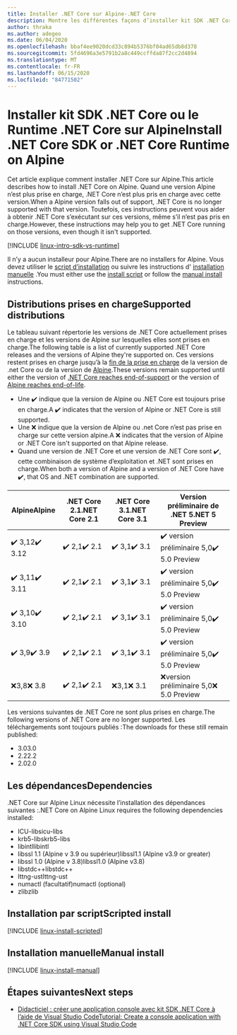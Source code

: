```yaml
---
title: Installer .NET Core sur Alpine-.NET Core
description: Montre les différentes façons d’installer kit SDK .NET Core et le Runtime .NET Core sur Alpine.
author: thraka
ms.author: adegeo
ms.date: 06/04/2020
ms.openlocfilehash: bbaf4ee9020dcd33c894b5376bf04ad65db8d378
ms.sourcegitcommit: 5fd4696a3e5791b2a8c449ccffda87f2cc2d4894
ms.translationtype: MT
ms.contentlocale: fr-FR
ms.lasthandoff: 06/15/2020
ms.locfileid: "84771502"
---
```

# <a name="install-net-core-sdk-or-net-core-runtime-on-alpine"></a><span data-ttu-id="0f59d-103">Installer kit SDK .NET Core ou le Runtime .NET Core sur Alpine</span><span class="sxs-lookup"><span data-stu-id="0f59d-103">Install .NET Core SDK or .NET Core Runtime on Alpine</span></span>

<span data-ttu-id="0f59d-104">Cet article explique comment installer .NET Core sur Alpine.</span><span class="sxs-lookup"><span data-stu-id="0f59d-104">This article describes how to install .NET Core on Alpine.</span></span> <span data-ttu-id="0f59d-105">Quand une version Alpine n’est plus prise en charge, .NET Core n’est plus pris en charge avec cette version.</span><span class="sxs-lookup"><span data-stu-id="0f59d-105">When a Alpine version falls out of support, .NET Core is no longer supported with that version.</span></span> <span data-ttu-id="0f59d-106">Toutefois, ces instructions peuvent vous aider à obtenir .NET Core s’exécutant sur ces versions, même s’il n’est pas pris en charge.</span><span class="sxs-lookup"><span data-stu-id="0f59d-106">However, these instructions may help you to get .NET Core running on those versions, even though it isn't supported.</span></span>

[!INCLUDE [linux-intro-sdk-vs-runtime](includes/linux-intro-sdk-vs-runtime.md)]

<span data-ttu-id="0f59d-107">Il n’y a aucun installeur pour Alpine.</span><span class="sxs-lookup"><span data-stu-id="0f59d-107">There are no installers for Alpine.</span></span> <span data-ttu-id="0f59d-108">Vous devez utiliser le [script d’installation](#scripted-install) ou suivre les instructions d' [installation manuelle](#manual-install) .</span><span class="sxs-lookup"><span data-stu-id="0f59d-108">You must either use the [install script](#scripted-install) or follow the [manual install](#manual-install) instructions.</span></span>

## <a name="supported-distributions"></a><span data-ttu-id="0f59d-109">Distributions prises en charge</span><span class="sxs-lookup"><span data-stu-id="0f59d-109">Supported distributions</span></span>

<span data-ttu-id="0f59d-110">Le tableau suivant répertorie les versions de .NET Core actuellement prises en charge et les versions de Alpine sur lesquelles elles sont prises en charge.</span><span class="sxs-lookup"><span data-stu-id="0f59d-110">The following table is a list of currently supported .NET Core releases and the versions of Alpine they're supported on.</span></span> <span data-ttu-id="0f59d-111">Ces versions restent prises en charge jusqu’à la [fin de la prise en charge](https://dotnet.microsoft.com/platform/support/policy/dotnet-core) de la version de .net Core ou de la version de [Alpine](https://wiki.alpinelinux.org/wiki/Alpine_Linux:Releases).</span><span class="sxs-lookup"><span data-stu-id="0f59d-111">These versions remain supported until either the version of [.NET Core reaches end-of-support](https://dotnet.microsoft.com/platform/support/policy/dotnet-core) or the version of [Alpine reaches end-of-life](https://wiki.alpinelinux.org/wiki/Alpine_Linux:Releases).</span></span>

- <span data-ttu-id="0f59d-112">Une ✔️ indique que la version de Alpine ou .NET Core est toujours prise en charge.</span><span class="sxs-lookup"><span data-stu-id="0f59d-112">A ✔️ indicates that the version of Alpine or .NET Core is still supported.</span></span>
- <span data-ttu-id="0f59d-113">Une ❌ indique que la version de Alpine ou .net Core n’est pas prise en charge sur cette version alpine.</span><span class="sxs-lookup"><span data-stu-id="0f59d-113">A ❌ indicates that the version of Alpine or .NET Core isn't supported on that Alpine release.</span></span>
- <span data-ttu-id="0f59d-114">Quand une version de .NET Core et une version de .NET Core sont ✔️, cette combinaison de système d’exploitation et .NET sont prises en charge.</span><span class="sxs-lookup"><span data-stu-id="0f59d-114">When both a version of Alpine and a version of .NET Core have ✔️, that OS and .NET combination are supported.</span></span>

| <span data-ttu-id="0f59d-115">Alpine</span><span class="sxs-lookup"><span data-stu-id="0f59d-115">Alpine</span></span>                   | <span data-ttu-id="0f59d-116">.NET Core 2.1</span><span class="sxs-lookup"><span data-stu-id="0f59d-116">.NET Core 2.1</span></span> | <span data-ttu-id="0f59d-117">.NET Core 3.1</span><span class="sxs-lookup"><span data-stu-id="0f59d-117">.NET Core 3.1</span></span> | <span data-ttu-id="0f59d-118">Version préliminaire de .NET 5</span><span class="sxs-lookup"><span data-stu-id="0f59d-118">.NET 5 Preview</span></span> |
|--------------------------|---------------|---------------|----------------|
| <span data-ttu-id="0f59d-119">✔️ 3,12</span><span class="sxs-lookup"><span data-stu-id="0f59d-119">✔️ 3.12</span></span>  | <span data-ttu-id="0f59d-120">✔️ 2,1</span><span class="sxs-lookup"><span data-stu-id="0f59d-120">✔️ 2.1</span></span>        | <span data-ttu-id="0f59d-121">✔️ 3,1</span><span class="sxs-lookup"><span data-stu-id="0f59d-121">✔️ 3.1</span></span>        | <span data-ttu-id="0f59d-122">✔️ version préliminaire 5,0</span><span class="sxs-lookup"><span data-stu-id="0f59d-122">✔️ 5.0 Preview</span></span> |
| <span data-ttu-id="0f59d-123">✔️ 3,11</span><span class="sxs-lookup"><span data-stu-id="0f59d-123">✔️ 3.11</span></span>  | <span data-ttu-id="0f59d-124">✔️ 2,1</span><span class="sxs-lookup"><span data-stu-id="0f59d-124">✔️ 2.1</span></span>        | <span data-ttu-id="0f59d-125">✔️ 3,1</span><span class="sxs-lookup"><span data-stu-id="0f59d-125">✔️ 3.1</span></span>        | <span data-ttu-id="0f59d-126">✔️ version préliminaire 5,0</span><span class="sxs-lookup"><span data-stu-id="0f59d-126">✔️ 5.0 Preview</span></span> |
| <span data-ttu-id="0f59d-127">✔️ 3,10</span><span class="sxs-lookup"><span data-stu-id="0f59d-127">✔️ 3.10</span></span>  | <span data-ttu-id="0f59d-128">✔️ 2,1</span><span class="sxs-lookup"><span data-stu-id="0f59d-128">✔️ 2.1</span></span>        | <span data-ttu-id="0f59d-129">✔️ 3,1</span><span class="sxs-lookup"><span data-stu-id="0f59d-129">✔️ 3.1</span></span>        | <span data-ttu-id="0f59d-130">✔️ version préliminaire 5,0</span><span class="sxs-lookup"><span data-stu-id="0f59d-130">✔️ 5.0 Preview</span></span> |
| <span data-ttu-id="0f59d-131">✔️ 3,9</span><span class="sxs-lookup"><span data-stu-id="0f59d-131">✔️ 3.9</span></span>   | <span data-ttu-id="0f59d-132">✔️ 2,1</span><span class="sxs-lookup"><span data-stu-id="0f59d-132">✔️ 2.1</span></span>        | <span data-ttu-id="0f59d-133">✔️ 3,1</span><span class="sxs-lookup"><span data-stu-id="0f59d-133">✔️ 3.1</span></span>        | <span data-ttu-id="0f59d-134">✔️ version préliminaire 5,0</span><span class="sxs-lookup"><span data-stu-id="0f59d-134">✔️ 5.0 Preview</span></span> |
| <span data-ttu-id="0f59d-135">❌3,8</span><span class="sxs-lookup"><span data-stu-id="0f59d-135">❌ 3.8</span></span>   | <span data-ttu-id="0f59d-136">✔️ 2,1</span><span class="sxs-lookup"><span data-stu-id="0f59d-136">✔️ 2.1</span></span>        | <span data-ttu-id="0f59d-137">❌3,1</span><span class="sxs-lookup"><span data-stu-id="0f59d-137">❌ 3.1</span></span>        | <span data-ttu-id="0f59d-138">❌version préliminaire 5,0</span><span class="sxs-lookup"><span data-stu-id="0f59d-138">❌ 5.0 Preview</span></span> |

<span data-ttu-id="0f59d-139">Les versions suivantes de .NET Core ne sont plus prises en charge.</span><span class="sxs-lookup"><span data-stu-id="0f59d-139">The following versions of .NET Core are no longer supported.</span></span> <span data-ttu-id="0f59d-140">Les téléchargements sont toujours publiés :</span><span class="sxs-lookup"><span data-stu-id="0f59d-140">The downloads for these still remain published:</span></span>

- <span data-ttu-id="0f59d-141">3.0</span><span class="sxs-lookup"><span data-stu-id="0f59d-141">3.0</span></span>
- <span data-ttu-id="0f59d-142">2.2</span><span class="sxs-lookup"><span data-stu-id="0f59d-142">2.2</span></span>
- <span data-ttu-id="0f59d-143">2.0</span><span class="sxs-lookup"><span data-stu-id="0f59d-143">2.0</span></span>

## <a name="dependencies"></a><span data-ttu-id="0f59d-144">Les dépendances</span><span class="sxs-lookup"><span data-stu-id="0f59d-144">Dependencies</span></span>

<span data-ttu-id="0f59d-145">.NET Core sur Alpine Linux nécessite l’installation des dépendances suivantes :</span><span class="sxs-lookup"><span data-stu-id="0f59d-145">.NET Core on Alpine Linux requires the following dependencies installed:</span></span>

- <span data-ttu-id="0f59d-146">ICU-libs</span><span class="sxs-lookup"><span data-stu-id="0f59d-146">icu-libs</span></span>
- <span data-ttu-id="0f59d-147">krb5-libs</span><span class="sxs-lookup"><span data-stu-id="0f59d-147">krb5-libs</span></span>
- <span data-ttu-id="0f59d-148">libintl</span><span class="sxs-lookup"><span data-stu-id="0f59d-148">libintl</span></span>
- <span data-ttu-id="0f59d-149">libssl 1.1 (Alpine v 3.9 ou supérieur)</span><span class="sxs-lookup"><span data-stu-id="0f59d-149">libssl1.1 (Alpine v3.9 or greater)</span></span>
- <span data-ttu-id="0f59d-150">libssl 1.0 (Alpine v 3.8)</span><span class="sxs-lookup"><span data-stu-id="0f59d-150">libssl1.0 (Alpine v3.8)</span></span>
- <span data-ttu-id="0f59d-151">libstdc++</span><span class="sxs-lookup"><span data-stu-id="0f59d-151">libstdc++</span></span>
- <span data-ttu-id="0f59d-152">lttng-ust</span><span class="sxs-lookup"><span data-stu-id="0f59d-152">lttng-ust</span></span>
- <span data-ttu-id="0f59d-153">numactl (facultatif)</span><span class="sxs-lookup"><span data-stu-id="0f59d-153">numactl (optional)</span></span>
- <span data-ttu-id="0f59d-154">zlib</span><span class="sxs-lookup"><span data-stu-id="0f59d-154">zlib</span></span>

## <a name="scripted-install"></a><span data-ttu-id="0f59d-155">Installation par script</span><span class="sxs-lookup"><span data-stu-id="0f59d-155">Scripted install</span></span>

[!INCLUDE [linux-install-scripted](includes/linux-install-scripted.md)]

## <a name="manual-install"></a><span data-ttu-id="0f59d-156">Installation manuelle</span><span class="sxs-lookup"><span data-stu-id="0f59d-156">Manual install</span></span>

[!INCLUDE [linux-install-manual](includes/linux-install-manual.md)]

## <a name="next-steps"></a><span data-ttu-id="0f59d-157">Étapes suivantes</span><span class="sxs-lookup"><span data-stu-id="0f59d-157">Next steps</span></span>

- [<span data-ttu-id="0f59d-158">Didacticiel : créer une application console avec kit SDK .NET Core à l’aide de Visual Studio Code</span><span class="sxs-lookup"><span data-stu-id="0f59d-158">Tutorial: Create a console application with .NET Core SDK using Visual Studio Code</span></span>](../tutorials/with-visual-studio-code.md)
